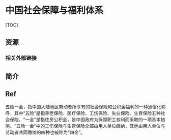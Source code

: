 # 中国社会保障与福利体系

[TOC]



## 资源
### 相关外部链接



## 简介



## Ref
[五险一金 | wikipedia]: https://zh.wikipedia.org/wiki/%E4%BA%94%E9%99%A9%E4%B8%80%E9%87%91
五险一金，指中国大陆地区劳动者所享有的社会保险和公积金福利的一种通俗化称呼，其中“五险”是指养老保险、医疗保险、工伤保险、失业保险、生育保险五种社会保险，“一金”是指住房公积金，是中国政府为保障职工权利而采取的一项基本措施。“五险一金”中的工伤保险与生育保险全部由用人单位缴纳，其他由用人单位与劳动者共同缴纳的四种也被称为“四金”。


